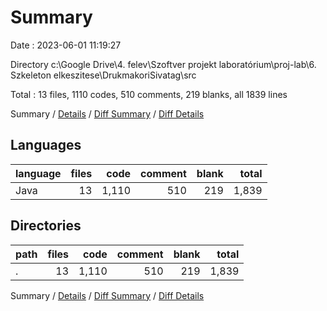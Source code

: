 # Summary

Date : 2023-06-01 11:19:27

Directory c:\\Google Drive\\4. felev\\Szoftver projekt laboratórium\\proj-lab\\6. Szkeleton elkeszitese\\DrukmakoriSivatag\\src

Total : 13 files,  1110 codes, 510 comments, 219 blanks, all 1839 lines

Summary / [Details](details.md) / [Diff Summary](diff.md) / [Diff Details](diff-details.md)

## Languages
| language | files | code | comment | blank | total |
| :--- | ---: | ---: | ---: | ---: | ---: |
| Java | 13 | 1,110 | 510 | 219 | 1,839 |

## Directories
| path | files | code | comment | blank | total |
| :--- | ---: | ---: | ---: | ---: | ---: |
| . | 13 | 1,110 | 510 | 219 | 1,839 |

Summary / [Details](details.md) / [Diff Summary](diff.md) / [Diff Details](diff-details.md)